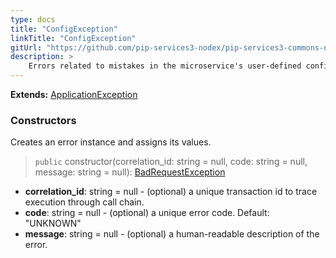 ```yaml
---
type: docs
title: "ConfigException"
linkTitle: "ConfigException"
gitUrl: "https://github.com/pip-services3-nodex/pip-services3-commons-nodex"
description: >
    Errors related to mistakes in the microservice's user-defined configurations.
---
```


**Extends:** [ApplicationException](../application_exception)


### Constructors
Creates an error instance and assigns its values.

> `public` constructor(correlation_id: string = null, code: string = null, message: string = null): [BadRequestException]()

- **correlation_id**: string = null - (optional) a unique transaction id to trace execution through call chain.
- **code**: string = null - (optional) a unique error code. Default: "UNKNOWN"
- **message**: string = null - (optional) a human-readable description of the error.

